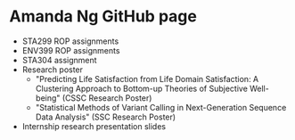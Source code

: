 # Amanda Ng GitHub page

- STA299 ROP assignments
- ENV399 ROP assignments
- STA304 assignment
- Research poster
  - "Predicting Life Satisfaction from Life Domain Satisfaction: A Clustering Approach to Bottom-up Theories of Subjective Well-being" (CSSC Research Poster)
  - "Statistical Methods of Variant Calling in Next-Generation Sequence Data Analysis" (SSC Research Poster)
- Internship research presentation slides

